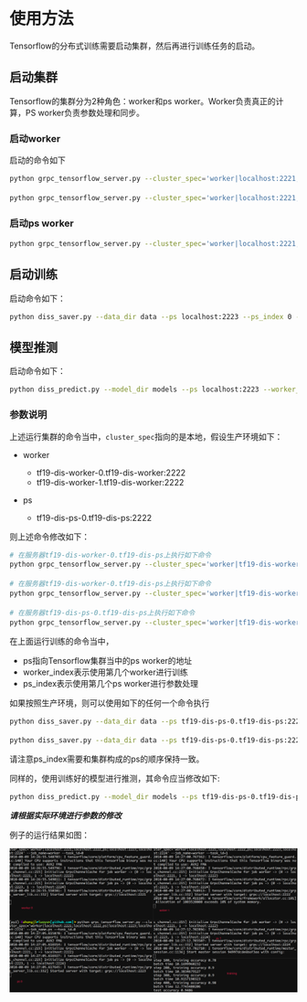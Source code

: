 # 使用方法

Tensorflow的分布式训练需要启动集群，然后再进行训练任务的启动。

## 启动集群

Tensorflow的集群分为2种角色：worker和ps worker。Worker负责真正的计算，PS worker负责参数处理和同步。

### 启动worker

启动的命令如下

```bash
python grpc_tensorflow_server.py --cluster_spec='worker|localhost:2221;localhost:2222,ps|localhost:2223' --job_name=worker --task_id=0

python grpc_tensorflow_server.py --cluster_spec='worker|localhost:2221;localhost:2222,ps|localhost:2223' --job_name=worker --task_id=1
```

### 启动ps worker

```bash
python grpc_tensorflow_server.py --cluster_spec='worker|localhost:2221;localhost:2222,ps|localhost:2223' --job_name=ps --task_id=0
```

## 启动训练

启动命令如下：

```bash
python diss_saver.py --data_dir data --ps localhost:2223 --ps_index 0 --worker_index 0 --model_save_path models --model_name mnist
```

## 模型推测

启动命令如下：

```bash
python diss_predict.py --model_dir models --ps localhost:2223 --worker_index 0 --ps_index 0 --image 2.png
```

### 参数说明

上述运行集群的命令当中，`cluster_spec`指向的是本地，假设生产环境如下：

- worker
  - tf19-dis-worker-0.tf19-dis-worker:2222
  - tf19-dis-worker-1.tf19-dis-worker:2222

- ps
  - tf19-dis-ps-0.tf19-dis-ps:2222

则上述命令修改如下：

```bash
# 在服务器tf19-dis-worker-0.tf19-dis-ps上执行如下命令
python grpc_tensorflow_server.py --cluster_spec='worker|tf19-dis-worker-0.tf19-dis-worker:2222;tf19-dis-worker-1.tf19-dis-worker:2222,ps|tf19-dis-ps-0.tf19-dis-ps:2222' --job_name=worker --task_id=0

# 在服务器tf19-dis-worker-0.tf19-dis-ps上执行如下命令
python grpc_tensorflow_server.py --cluster_spec='worker|tf19-dis-worker-0.tf19-dis-worker:2222;tf19-dis-worker-1.tf19-dis-worker:2222,ps|tf19-dis-ps-0.tf19-dis-ps:2222' --job_name=worker --task_id=1

# 在服务器tf19-dis-ps-0.tf19-dis-ps上执行如下命令
python grpc_tensorflow_server.py --cluster_spec='worker|tf19-dis-worker-0.tf19-dis-worker:2222;tf19-dis-worker-1.tf19-dis-worker:2222,ps|tf19-dis-ps-0.tf19-dis-ps:2222' --job_name=ps --task_id=0
```

在上面运行训练的命令当中，

- ps指向Tensorflow集群当中的ps worker的地址
- worker_index表示使用第几个worker进行训练
- ps_index表示使用第几个ps worker进行参数处理

如果按照生产环境，则可以使用如下的任何一个命令执行

```bash
python diss_saver.py --data_dir data --ps tf19-dis-ps-0.tf19-dis-ps:2222 --ps_index 0 --worker_index 0 --model_save_path models --model_name mnist

python diss_saver.py --data_dir data --ps tf19-dis-ps-0.tf19-dis-ps:2222 --ps_index 0 --worker_index 1 --model_save_path models --model_name mnist
```

请注意ps_index需要和集群构成的ps的顺序保持一致。

同样的，使用训练好的模型进行推测，其命令应当修改如下:

```bash
python diss_predict.py --model_dir models --ps tf19-dis-ps-0.tf19-dis-ps:2222 --worker_index 0 --ps_index 0 --image images/8.png
```

***请根据实际环境进行参数的修改***

例子的运行结果如图：

![result](result.png)